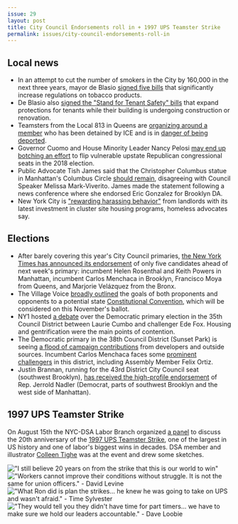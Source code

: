 ```yaml
---
issue: 29
layout: post
title: City Council Endorsements roll in + 1997 UPS Teamster Strike
permalink: issues/city-council-endorsements-roll-in
---
```


## Local news
* In an attempt to cut the number of smokers in the City by 160,000 in the next three years, mayor de Blasio [signed five bills](https://patch.com/new-york/new-york-city/cigarettes-now-cost-least-13-nyc-anti-tobacco-bills-become-law) that significantly increase regulations on tobacco products.
* De Blasio also [signed the "Stand for Tenant Safety" bills](https://ny.curbed.com/2017/8/31/16233332/office-of-tenant-advocate-harassment-law) that expand protections for tenants while their building is undergoing construction or renovation.
* Teamsters from the Local 813 in Queens are [organizing around a member](http://teamsters.nyc/2017/08/29/stand-with-eber/) who has been detained by ICE and is in [danger of being deported](http://www.politico.com/states/new-york/city-hall/story/2017/08/29/elected-union-officials-ask-ice-to-release-long-island-man-facing-deportation-114187).
* Governor Cuomo and House Minority Leader Nancy Pelosi [may end up botching an effort](https://www.nytimes.com/2017/08/29/nyregion/congressional-races-cuomo-new-york-republicans.html) to flip vulnerable upstate Republican congressional seats in the 2018 election.
* Public Advocate Tish James said that the Christopher Columbus statue in Manhattan's Columbus Circle [should remain](http://observer.com/2017/08/nyc-public-advocate-christopher-columbus-statue/), disagreeing with Council Speaker Melissa Mark-Viverito. James made the statement following a news conference where she endorsed Eric Gonzalez for Brooklyn DA.
* New York City is ["rewarding harassing behavior"](http://gothamist.com/2017/08/29/landlords_rent_cluster_sites.php?_ga=2.126361037.1310296789.1503896726-632741876.1487979136) from landlords with its latest investment in cluster site housing programs, homeless advocates say.

## Elections
* After barely covering this year's City Council primaries, [the New York Times has announced its endorsement](https://www.nytimes.com/interactive/2017/09/01/opinion/editorials/city-council-endorsements.html) of only five candidates ahead of next week's primary: incumbent Helen Rosenthal and Keith Powers in Manhattan, incumbent Carlos Menchaca in Brooklyn, Francisco Moya from Queens, and Marjorie Velázquez from the Bronx.
* The Village Voice [broadly outlined](https://www.villagevoice.com/2017/08/31/new-york-is-about-to-vote-on-a-constitutional-convention-heres-why-you-should-care/) the goals of both proponents and opponents to a potential state [Constitutional Convention](http://www.politico.com/states/new-york/albany/story/2017/08/28/the-cause-of-the-1967-constitutional-convention-democratic-disarray-114159), which will be considered on this November's ballot.
* NY1 hosted [a debate](http://www.ny1.com/nyc/all-boroughs/decision-2017/2017/08/29/city-council-debate--housing-and-gentrification-in-brooklyn.html) over the Democratic primary election in the 35th Council District between Laurie Cumbo and challenger Ede Fox. Housing and gentrification were the main points of contention.
* The Democratic primary in the 38th Council District (Sunset Park) is seeing [a flood of campaign contributions](http://www.gothamgazette.com/city/7144-incumbent-brooklyn-city-council-rep-attempts-to-fend-off-prominent-challengers-menchaca) from developers and outside sources. Incumbent Carlos Menchaca faces some [prominent challengers](https://www.dnainfo.com/new-york/20170829/sunset-park/38th-district-city-council-race-carlos-menchaca) in this district, including Assembly Member Felix Ortiz.
* Justin Brannan, running for the 43rd District City Council seat (southwest Brooklyn), [has received the high-profile endorsement](https://www.dnainfo.com/new-york/20170829/sunset-park/38th-district-city-council-race-carlos-menchaca) of Rep. Jerrold Nadler (Democrat, parts of southwest Brooklyn and the west side of Manhattan).

## 1997 UPS Teamster Strike

On August 15th the NYC-DSA Labor Branch organized [a panel](https://www.facebook.com/nycdsa/videos/1945929855620443/) to discuss the 20th anniversary of the [1997 UPS Teamster Strike](https://jacobinmag.com/2017/08/ups-strike-teamsters-logistics-labor-unions-work), one of the largest in US history and one of labor's biggest wins in decades. DSA member and illustrator [Colleen Tighe](http://www.colleentigheart.com/) was at the event and drew some sketches.

!["I still believe 20 years on from the strike that this is our world to win"](https://gallery.mailchimp.com/6533003d659976f89bf858d09/images/2ec0b2ea-309e-4bd5-a3c0-36ecdd1f83f7.jpg)
!["Workers cannot improve their conditions without struggle. It is not the same for union officers." - David Levine](https://gallery.mailchimp.com/6533003d659976f89bf858d09/images/ccbb0dfb-caee-4119-8760-643553cd01a4.jpg)
!["What Ron did is plan the strikes... he knew he was going to take on UPS and wasn't afraid." - Time Sylvester](https://gallery.mailchimp.com/6533003d659976f89bf858d09/images/b37f9ebb-9a6f-449d-a6ed-d960f107a085.jpg)
!["They would tell you they didn't have time for part timers... we have to make sure we hold our leaders accountable." - Dave Loobie](https://gallery.mailchimp.com/6533003d659976f89bf858d09/images/2cf34429-b61e-4c10-85d5-54a429190f8c.jpg)
